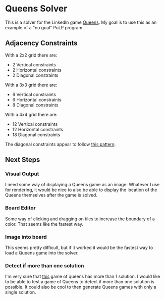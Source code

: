 # Queens Solver

This is a solver for the LinkedIn game [Queens](https://www.linkedin.com/games/queens/). My goal is to use this as an example of a "no goal" PuLP program.

## Adjacency Constraints

With a 2x2 grid there are:

- 2 Vertical constraints
- 2 Horizontal constraints
- 2 Diagonal constraints

With a 3x3 grid there are:

- 6 Vertical constraints
- 6 Horizontal constraints
- 8 Diagonal constraints

With a 4x4 grid there are:

- 12 Vertical constraints
- 12 Horizontal constraints
- 18 Diagonal constraints

The diagonal constraints appear to follow [this pattern](https://oeis.org/A001105).

## Next Steps

### Visual Output

I need some way of displaying a Queens game as an image. Whatever I use for rendering, it would be nice to also be able to display the location of the Queens themselves after the game is solved.

### Board Editor

Some way of clicking and dragging on tiles to increase the boundary of a color. That seems like the fastest way.

### Image into board

This seems pretty difficult, but if it worked it would be the fastest way to load a Queens game into the solver.

### Detect if more than one solution

I'm very sure that [this](https://www.queens-game.com/?map=map87) game of queens has more than 1 solution. I would like to be able to test a game of Queens to detect if more than one solution is possible. It could also be cool to then generate Queens games with only a single solution.
